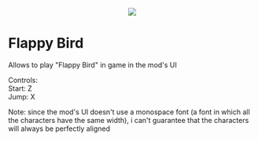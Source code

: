 <p align="center">
    <img src="https://github.com/ALVAROPING1/Trailmaker-mods/blob/master/Flappy%20Bird/preview.png" />
</p>

# Flappy Bird  

Allows to play "Flappy Bird" in game in the mod's UI  

Controls:  
Start: Z  
Jump: X  

Note: since the mod's UI doesn't use a monospace font (a font in which all the characters have the same width), i can't guarantee that the characters will always be perfectly aligned  